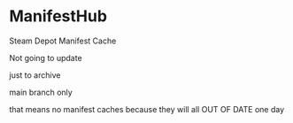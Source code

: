 # ManifestHub

Steam Depot Manifest Cache

Not going to update

just to archive

main branch only

that means no manifest caches because they will all OUT OF DATE one day
